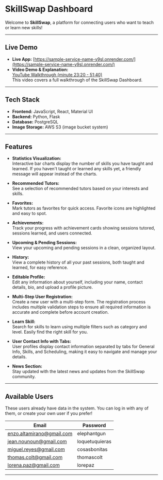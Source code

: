 # SkillSwap Dashboard

Welcome to **SkillSwap**, a platform for connecting users who want to teach or learn new skills! 

---

## Live Demo

- **Live App:** [https://sample-service-name-y9sl.onrender.com/](https://sample-service-name-y9sl.onrender.com/)
- **Video Demo & Explanation:**  
  [YouTube Walkthrough (minute 23:20 - 51:40)](https://www.youtube.com/watch?v=iFa8DODyRAA&t=3244s)  
  This video covers a full walkthrough of the SkillSwap Dashboard.
---

## Tech Stack

- **Frontend:** JavaScript, React, Material UI
- **Backend:** Python, Flask
- **Database:** PostgreSQL
- **Image Storage:** AWS S3 (image bucket system)

---

## Features

- **Statistics Visualization:**  
  Interactive bar charts display the number of skills you have taught and learned. If you haven't taught or learned any skills yet, a friendly message will appear instead of the charts.

- **Recommended Tutors:**  
  See a selection of recommended tutors based on your interests and skills.

- **Favorites:**  
  Mark tutors as favorites for quick access. Favorite icons are highlighted and easy to spot.

- **Achievements:**  
  Track your progress with achievement cards showing sessions tutored, sessions learned, and users connected.

- **Upcoming & Pending Sessions:**  
  View your upcoming and pending sessions in a clean, organized layout.

- **History:**  
  View a complete history of all your past sessions, both taught and learned, for easy reference.

- **Editable Profile:**  
  Edit any information about yourself, including your name, contact details, bio, and upload a profile picture.

- **Multi-Step User Registration:**  
  Create a new user with a multi-step form. The registration process includes multiple validation steps to ensure all required information is accurate and complete before account creation.

- **Learn Skill:**  
  Search for skills to learn using multiple filters such as category and level. Easily find the right skill for you.

- **User Contact Info with Tabs:**  
  User profiles display contact information separated by tabs for General Info, Skills, and Scheduling, making it easy to navigate and manage your details.

- **News Section:**  
  Stay updated with the latest news and updates from the SkillSwap community.

---

## Available Users

These users already have data in the system. You can log in with any of them, or create your own user if you prefer!

| Email                      | Password       |
|----------------------------|---------------|
| enzo.altamirano@gmail.com  | elephantgun   |
| jean.nounoun@gmail.com     | loquetuquieras|
| miguel.reyes@gmail.com     | cosasbonitas  |
| thomas.colt@gmail.com      | thomascolt    |
| lorena.paz@gmail.com       | lorepaz       |

---